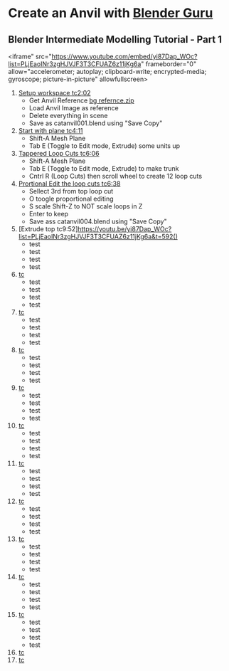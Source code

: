 # Create an Anvil with [Blender Guru](https://www.youtube.com/watch?v=7tdUxzhEy_E&list=PLjEaoINr3zgHJVJF3T3CFUAZ6z11jKg6a)

## Blender Intermediate Modelling Tutorial - Part 1
<iframe" src="https://www.youtube.com/embed/yi87Dap_WOc?list=PLjEaoINr3zgHJVJF3T3CFUAZ6z11jKg6a" frameborder="0" allow="accelerometer; autoplay; clipboard-write; encrypted-media; gyroscope; picture-in-picture" allowfullscreen></iframe>

1. [Setup workspace tc2:02](https://youtu.be/yi87Dap_WOc?list=PLjEaoINr3zgHJVJF3T3CFUAZ6z11jKg6a&t=122)
    - Get Anvil Reference [bg refernce.zip](https://drive.google.com/file/d/0B8PFSrI9B3iwcWt0ZWZOcFZveHM/view)
    - Load Anvil Image as reference
    - Delete everything in scene
    - Save as catanvil001.blend using "Save Copy"
2. [Start with plane tc4:11](https://youtu.be/yi87Dap_WOc?list=PLjEaoINr3zgHJVJF3T3CFUAZ6z11jKg6a&t=251)
    - Shift-A Mesh Plane
    - Tab E (Toggle to Edit mode, Extrude) some units up
3. [Tappered Loop Cuts tc6:06](https://youtu.be/yi87Dap_WOc?list=PLjEaoINr3zgHJVJF3T3CFUAZ6z11jKg6a&t=366)
    - Shift-A Mesh Plane
    - Tab E (Toggle to Edit mode, Extrude) to make trunk
    - Cntrl R (Loop Cuts) then scroll wheel to create 12 loop cuts
4. [Prortional Edit the loop cuts tc6:38](https://youtu.be/yi87Dap_WOc?list=PLjEaoINr3zgHJVJF3T3CFUAZ6z11jKg6a&t=398)
    - Sellect 3rd from top loop cut
    - O toogle proportional editing
    - S scale Shift-Z to NOT scale loops in Z
    - Enter to keep
    - Save ass catanvil004.blend using "Save Copy"
5. [Extrude top tc9:52]https://youtu.be/yi87Dap_WOc?list=PLjEaoINr3zgHJVJF3T3CFUAZ6z11jKg6a&t=592()
    - test
    - test
    - test
    - test
6. [ tc]()
    - test
    - test
    - test
    - test
7. [ tc]()
    - test
    - test
    - test
    - test
8. [ tc]()
    - test
    - test
    - test
    - test
9. [ tc]()
    - test
    - test
    - test
    - test
10. [ tc]()
    - test
    - test
    - test
    - test
11. [ tc]()
    - test
    - test
    - test
    - test
12. [ tc]()
    - test
    - test
    - test
    - test
13. [ tc]()
    - test
    - test
    - test
    - test
14. [ tc]()
    - test
    - test
    - test
    - test
15. [ tc]()
    - test
    - test
    - test
    - test
16. [ tc]()
17. [ tc]()


